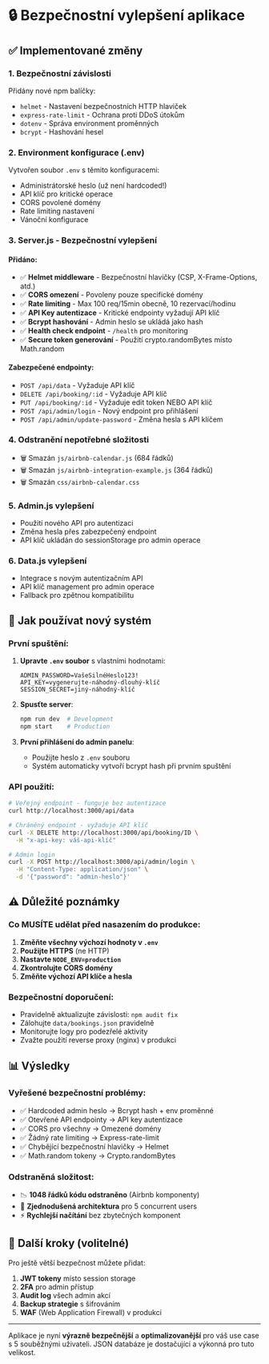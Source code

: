 # 🔒 Bezpečnostní vylepšení aplikace

## ✅ Implementované změny

### 1. **Bezpečnostní závislosti**
Přidány nové npm balíčky:
- `helmet` - Nastavení bezpečnostních HTTP hlaviček
- `express-rate-limit` - Ochrana proti DDoS útokům
- `dotenv` - Správa environment proměnných
- `bcrypt` - Hashování hesel

### 2. **Environment konfigurace (.env)**
Vytvořen soubor `.env` s těmito konfiguracemi:
- Administrátorské heslo (už není hardcoded!)
- API klíč pro kritické operace
- CORS povolené domény
- Rate limiting nastavení
- Vánoční konfigurace

### 3. **Server.js - Bezpečnostní vylepšení**

#### Přidáno:
- ✅ **Helmet middleware** - Bezpečnostní hlavičky (CSP, X-Frame-Options, atd.)
- ✅ **CORS omezení** - Povoleny pouze specifické domény
- ✅ **Rate limiting** - Max 100 req/15min obecně, 10 rezervací/hodinu
- ✅ **API Key autentizace** - Kritické endpointy vyžadují API klíč
- ✅ **Bcrypt hashování** - Admin heslo se ukládá jako hash
- ✅ **Health check endpoint** - `/health` pro monitoring
- ✅ **Secure token generování** - Použití crypto.randomBytes místo Math.random

#### Zabezpečené endpointy:
- `POST /api/data` - Vyžaduje API klíč
- `DELETE /api/booking/:id` - Vyžaduje API klíč
- `PUT /api/booking/:id` - Vyžaduje edit token NEBO API klíč
- `POST /api/admin/login` - Nový endpoint pro přihlášení
- `POST /api/admin/update-password` - Změna hesla s API klíčem

### 4. **Odstranění nepotřebné složitosti**
- 🗑️ Smazán `js/airbnb-calendar.js` (684 řádků)
- 🗑️ Smazán `js/airbnb-integration-example.js` (364 řádků)
- 🗑️ Smazán `css/airbnb-calendar.css`

### 5. **Admin.js vylepšení**
- Použití nového API pro autentizaci
- Změna hesla přes zabezpečený endpoint
- API klíč ukládán do sessionStorage pro admin operace

### 6. **Data.js vylepšení**
- Integrace s novým autentizačním API
- API klíč management pro admin operace
- Fallback pro zpětnou kompatibilitu

## 🔐 Jak používat nový systém

### První spuštění:
1. **Upravte `.env` soubor** s vlastními hodnotami:
   ```env
   ADMIN_PASSWORD=VašeSilnéHeslo123!
   API_KEY=vygenerujte-náhodný-dlouhý-klíč
   SESSION_SECRET=jiný-náhodný-klíč
   ```

2. **Spusťte server**:
   ```bash
   npm run dev  # Development
   npm start    # Production
   ```

3. **První přihlášení do admin panelu**:
   - Použijte heslo z `.env` souboru
   - Systém automaticky vytvoří bcrypt hash při prvním spuštění

### API použití:
```bash
# Veřejný endpoint - funguje bez autentizace
curl http://localhost:3000/api/data

# Chráněný endpoint - vyžaduje API klíč
curl -X DELETE http://localhost:3000/api/booking/ID \
  -H "x-api-key: váš-api-klíč"

# Admin login
curl -X POST http://localhost:3000/api/admin/login \
  -H "Content-Type: application/json" \
  -d '{"password": "admin-heslo"}'
```

## ⚠️ Důležité poznámky

### Co MUSÍTE udělat před nasazením do produkce:
1. **Změňte všechny výchozí hodnoty v `.env`**
2. **Použijte HTTPS** (ne HTTP)
3. **Nastavte `NODE_ENV=production`**
4. **Zkontrolujte CORS domény**
5. **Změňte výchozí API klíče a hesla**

### Bezpečnostní doporučení:
- Pravidelně aktualizujte závislosti: `npm audit fix`
- Zálohujte `data/bookings.json` pravidelně
- Monitorujte logy pro podezřelé aktivity
- Zvažte použití reverse proxy (nginx) v produkci

## 📊 Výsledky

### Vyřešené bezpečnostní problémy:
- ✅ Hardcoded admin heslo → Bcrypt hash + env proměnné
- ✅ Otevřené API endpointy → API key autentizace
- ✅ CORS pro všechny → Omezené domény
- ✅ Žádný rate limiting → Express-rate-limit
- ✅ Chybějící bezpečnostní hlavičky → Helmet
- ✅ Math.random tokeny → Crypto.randomBytes

### Odstraněná složitost:
- 📉 **1048 řádků kódu odstraněno** (Airbnb komponenty)
- 🎯 **Zjednodušená architektura** pro 5 concurrent users
- ⚡ **Rychlejší načítání** bez zbytečných komponent

## 🚀 Další kroky (volitelné)

Pro ještě větší bezpečnost můžete přidat:
1. **JWT tokeny** místo session storage
2. **2FA** pro admin přístup
3. **Audit log** všech admin akcí
4. **Backup strategie** s šifrováním
5. **WAF** (Web Application Firewall) v produkci

---

Aplikace je nyní **výrazně bezpečnější** a **optimalizovanější** pro váš use case s 5 souběžnými uživateli. JSON databáze je dostačující a výkonná pro tuto velikost.